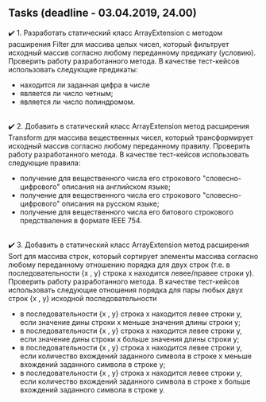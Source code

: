 ## Tasks (deadline - 03.04.2019, 24.00)
:heavy_check_mark: 1. Разработать статический класс ArrayExtension с методом расширения Filter для массива целых чисел, который фильтрует исходный массив согласно любому переданному предикату (условию). Проверить работу разработанного метода. В качестве тест-кейсов использовать следующие предикаты:
- находится ли заданная цифра в числе
- является ли число четным;
- является ли число полиндромом.
<br/><br/>

:heavy_check_mark: 2. Добавить в статический класс ArrayExtension метод расширения Transform для массива вещественных чисел, который трансформирует исходный массив согласно любому переданному правилу. Проверить работу разработанного метода. В качестве тест-кейсов использовать следующие правила:
- получение для вещественного числа его строкового "словесно-цифрового" описания на английском языке;
- получение для вещественного числа его строкового "словесно-цифрового" описания на русском языке;
- получение для вещественного числа его битового строкового предстваления в формате IEEE 754. 
<br/><br/>

:heavy_check_mark: 3. Добавить в статический класс ArrayExtension метод расширения Sort для массива строк, который сортирует элементы массива согласно любому переданному отношению порядка для двух строк (т.е. в последовательности {x , y} строка x находится левее/правее строки y). Проверить работу разработанного метода. В качестве тест-кейсов использовать следующие отношения порядка для пары любых двух строк {x , y} исходной последовательности
- в последовательности {x , y} строка x находится левее строки y, если значение дины строки x меньше значения длины строки y;
- в последовательности {x , y} строка x находится левее строки y, если значение дины строки x больше значения длины строки y;
- в последовательности {x , y} строка x находится левее строки y, если количество вхождений заданного символа в строке x меньше вхождений заданного символа в строке y;
- в последовательности {x , y} строка x находится левее строки y, если количество вхождений заданного символа в строке x больше вхождений заданного символа в строке y.

